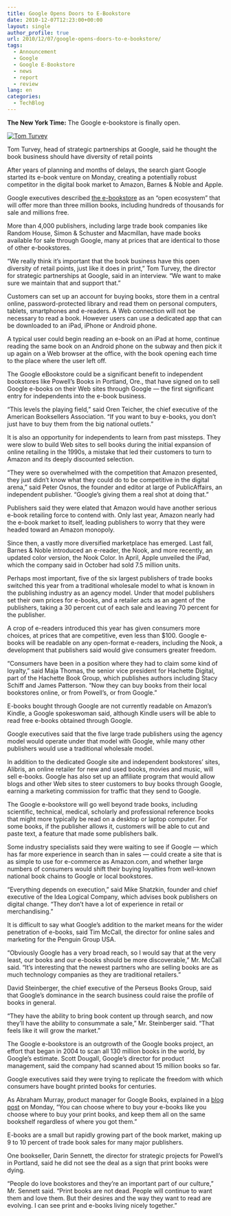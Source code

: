 ```yaml
---
title: Google Opens Doors to E-Bookstore
date: 2010-12-07T12:23:00+00:00
layout: single
author_profile: true
url: 2010/12/07/google-opens-doors-to-e-bookstore/
tags:
  - Announcement
  - Google
  - Google E-Bookstore
  - news
  - report
  - review
lang: en
categories: 
  - TechBlog
---
```

**The New York Time:** The Google e-bookstore is finally open.

[![Tom Turvey](http://lh5.ggpht.com/_vaUVXcmC3OI/TP4gIJuKCGI/AAAAAAAADZc/kRqYUPJSzSk/ebooksstorejp-popup_thumb%5B3%5D.jpg?imgmax=800 "Tom Turvey, head of strategic partnerships at Google, said he thought the book business should have diversity of retail points")](http://lh6.ggpht.com/_vaUVXcmC3OI/TP4gG84EFdI/AAAAAAAADZY/3luVpsHSEF8/s1600-h/ebooksstorejp-popup%5B5%5D.jpg)

Tom Turvey, head of strategic partnerships at Google, said he thought the book business should have diversity of retail points


After years of planning and months of delays, the search giant Google started its e-book venture on Monday, creating a potentially robust competitor in the digital book market to Amazon, Barnes & Noble and Apple.

Google executives described [the e-bookstore](http://books.google.com/ebooks) as an “open ecosystem” that will offer more than three million books, including hundreds of thousands for sale and millions free.

More than 4,000 publishers, including large trade book companies like Random House, Simon & Schuster and Macmillan, have made books available for sale through Google, many at prices that are identical to those of other e-bookstores.

“We really think it’s important that the book business have this open diversity of retail points, just like it does in print,” Tom Turvey, the director for strategic partnerships at Google, said in an interview. “We want to make sure we maintain that and support that.”

Customers can set up an account for buying books, store them in a central online, password-protected library and read them on personal computers, tablets, smartphones and e-readers. A Web connection will not be necessary to read a book. However users can use a dedicated app that can be downloaded to an iPad, iPhone or Android phone.

A typical user could begin reading an e-book on an iPad at home, continue reading the same book on an Android phone on the subway and then pick it up again on a Web browser at the office, with the book opening each time to the place where the user left off.

The Google eBookstore could be a significant benefit to independent bookstores like Powell’s Books in Portland, Ore., that have signed on to sell Google e-books on their Web sites through Google — the first significant entry for independents into the e-book business.

“This levels the playing field,” said Oren Teicher, the chief executive of the American Booksellers Association. “If you want to buy e-books, you don’t just have to buy them from the big national outlets.”

It is also an opportunity for independents to learn from past missteps. They were slow to build Web sites to sell books during the initial expansion of online retailing in the 1990s, a mistake that led their customers to turn to Amazon and its deeply discounted selection.

“They were so overwhelmed with the competition that Amazon presented, they just didn’t know what they could do to be competitive in the digital arena,” said Peter Osnos, the founder and editor at large of PublicAffairs, an independent publisher. “Google’s giving them a real shot at doing that.”

Publishers said they were elated that Amazon would have another serious e-book retailing force to contend with. Only last year, Amazon nearly had the e-book market to itself, leading publishers to worry that they were headed toward an Amazon monopoly.

Since then, a vastly more diversified marketplace has emerged. Last fall, Barnes & Noble introduced an e-reader, the Nook, and more recently, an updated color version, the Nook Color. In April, Apple unveiled the iPad, which the company said in October had sold 7.5 million units.

Perhaps most important, five of the six largest publishers of trade books switched this year from a traditional wholesale model to what is known in the publishing industry as an agency model. Under that model publishers set their own prices for e-books, and a retailer acts as an agent of the publishers, taking a 30 percent cut of each sale and leaving 70 percent for the publisher.

A crop of e-readers introduced this year has given consumers more choices, at prices that are competitive, even less than $100. Google e-books will be readable on any open-format e-readers, including the Nook, a development that publishers said would give consumers greater freedom.

“Consumers have been in a position where they had to claim some kind of loyalty,” said Maja Thomas, the senior vice president for Hachette Digital, part of the Hachette Book Group, which publishes authors including Stacy Schiff and James Patterson. “Now they can buy books from their local bookstores online, or from Powell’s, or from Google.”

E-books bought through Google are not currently readable on Amazon’s Kindle, a Google spokeswoman said, although Kindle users will be able to read free e-books obtained through Google.

Google executives said that the five large trade publishers using the agency model would operate under that model with Google, while many other publishers would use a traditional wholesale model.

In addition to the dedicated Google site and independent bookstores’ sites, Alibris, an online retailer for new and used books, movies and music, will sell e-books. Google has also set up an affiliate program that would allow blogs and other Web sites to steer customers to buy books through Google, earning a marketing commission for traffic that they send to Google.

The Google e-bookstore will go well beyond trade books, including scientific, technical, medical, scholarly and professional reference books that might more typically be read on a desktop or laptop computer. For some books, if the publisher allows it, customers will be able to cut and paste text, a feature that made some publishers balk.

Some industry specialists said they were waiting to see if Google — which has far more experience in search than in sales — could create a site that is as simple to use for e-commerce as Amazon.com, and whether large numbers of consumers would shift their buying loyalties from well-known national book chains to Google or local bookstores.

“Everything depends on execution,” said Mike Shatzkin, founder and chief executive of the Idea Logical Company, which advises book publishers on digital change. “They don’t have a lot of experience in retail or merchandising.”

It is difficult to say what Google’s addition to the market means for the wider penetration of e-books, said Tim McCall, the director for online sales and marketing for the Penguin Group USA.

“Obviously Google has a very broad reach, so I would say that at the very least, our books and our e-books should be more discoverable,” Mr. McCall said. “It’s interesting that the newest partners who are selling books are as much technology companies as they are traditional retailers.”

David Steinberger, the chief executive of the Perseus Books Group, said that Google’s dominance in the search business could raise the profile of books in general.

“They have the ability to bring book content up through search, and now they’ll have the ability to consummate a sale,” Mr. Steinberger said. “That feels like it will grow the market.”

The Google e-bookstore is an outgrowth of the Google books project, an effort that began in 2004 to scan all 130 million books in the world, by Google’s estimate. Scott Dougall, Google’s director for product management, said the company had scanned about 15 million books so far.

Google executives said they were trying to replicate the freedom with which consumers have bought printed books for centuries.

As Abraham Murray, product manager for Google Books, explained in a [blog post](http://googleblog.blogspot.com/2010/12/discover-more-than-3-million-google.html) on Monday, “You can choose where to buy your e-books like you choose where to buy your print books, and keep them all on the same bookshelf regardless of where you got them.”

E-books are a small but rapidly growing part of the book market, making up 9 to 10 percent of trade book sales for many major publishers.

One bookseller, Darin Sennett, the director for strategic projects for Powell’s in Portland, said he did not see the deal as a sign that print books were dying.

“People do love bookstores and they’re an important part of our culture,” Mr. Sennett said. “Print books are not dead. People will continue to want them and love them. But their desires and the way they want to read are evolving. I can see print and e-books living nicely together.”
